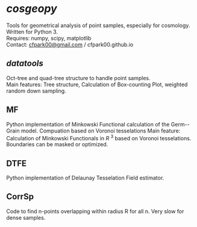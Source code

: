 # _cosgeopy_
Tools for geometrical analysis of point samples, especially for cosmology. Written for Python 3.  
Requires: numpy, scipy, matplotlib  
Contact: cfpark00@gmail.com  /  cfpark00.github.io

## _datatools_
Oct-tree and quad-tree structure to handle point samples.  
Main features: Tree structure, Calculation of Box-counting Plot, weighted random down sampling.

## MF
Python implementation of Minkowski Functional calculation of the Germ--Grain model. Compuation based on Voronoi tesselations
Main feature: Calculation of Minkowski Functionals in *R* <sup>3</sup> based on Voronoi tesselations. Boundaries can be masked or optimized.

## DTFE
Python implementation of Delaunay Tesselation Field estimator.

## CorrSp
Code to find n-points overlapping within radius R for all n. Very slow for dense samples.
